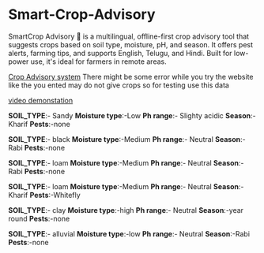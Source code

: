 # Smart-Crop-Advisory
SmartCrop Advisory 🌱 is a multilingual, offline-first crop advisory tool that suggests crops based on soil type, moisture, pH, and season. It offers pest alerts, farming tips, and supports English, Telugu, and Hindi. Built for low-power use, it's ideal for farmers in remote areas.


[Crop Advisory system](https://llamacoder.together.ai/share/v2/zXxOehzYQLMBcbZR)
There might be some error while you try the website like the you ented may do not give crops so for testing use this data


[video demonstation](https://drive.google.com/file/d/1MIEEloCbHALRb2f7FPM_X4-L1H86AAOO/view?usp=sharing)





**SOIL_TYPE**:- Sandy
**Moisture type**:-Low
**Ph range**:- Slighty acidic
**Season**:-Kharif
**Pests**:-none




**SOIL_TYPE**:- black
**Moisture type**:-Medium
**Ph range**:- Neutral
**Season**:-Rabi
**Pests**:-none



**SOIL_TYPE**:- loam
**Moisture type**:-Medium
**Ph range**:- Neutral
**Season**:-Rabi
**Pests**:-none





**SOIL_TYPE**:- loam
**Moisture type**:-Medium
**Ph range**:- Neutral
**Season**:-Kharif
**Pests**:-Whitefly



**SOIL_TYPE**:- clay
**Moisture type**:-high
**Ph range**:- Neutral
**Season**:-year round
**Pests**:-none



**SOIL_TYPE**:- alluvial
**Moisture type**:-low
**Ph range**:- Neutral
**Season**:-Rabi
**Pests**:-none
